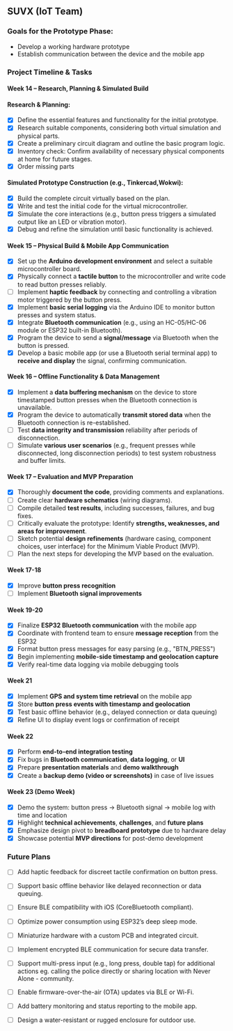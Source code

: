 ## SUVX (IoT Team)  
### Goals for the Prototype Phase:  
- Develop a working hardware prototype  
- Establish communication between the device and the mobile app  

### Project Timeline & Tasks

#### **Week 14 – Research, Planning & Simulated Build**

#### **Research & Planning:**
 * [x] Define the essential features and functionality for the initial prototype.
 * [x] Research suitable components, considering both virtual simulation and physical parts.
 * [x] Create a preliminary circuit diagram and outline the basic program logic.
 * [x] Inventory check: Confirm availability of necessary physical components at home for future stages.
 * [x] Order missing parts
      
#### **Simulated Prototype Construction (e.g., Tinkercad,Wokwi):**
 * [x] Build the complete circuit virtually based on the plan.
 * [x] Write and test the initial code for the virtual microcontroller.
 * [x] Simulate the core interactions (e.g., button press triggers a simulated output like an LED or vibration motor).
 * [x] Debug and refine the simulation until basic functionality is achieved.

#### **Week 15 – Physical Build & Mobile App Communication**
* [x] Set up the **Arduino development environment** and select a suitable microcontroller board.
* [x] Physically connect a **tactile button** to the microcontroller and write code to read button presses reliably.
* [ ] Implement **haptic feedback** by connecting and controlling a vibration motor triggered by the button press.
* [x] Implement **basic serial logging** via the Arduino IDE to monitor button presses and system status.
* [x] Integrate **Bluetooth communication** (e.g., using an HC-05/HC-06 module or ESP32 built-in Bluetooth).
* [x] Program the device to send a **signal/message** via Bluetooth when the button is pressed.
* [x] Develop a basic mobile app (or use a Bluetooth serial terminal app) to **receive and display** the signal, confirming communication.

#### **Week 16 – Offline Functionality & Data Management**
* [x] Implement a **data buffering mechanism** on the device to store timestamped button presses when the Bluetooth connection is unavailable.
* [x] Program the device to automatically **transmit stored data** when the Bluetooth connection is re-established.
* [ ] Test **data integrity and transmission** reliability after periods of disconnection.
* [ ] Simulate **various user scenarios** (e.g., frequent presses while disconnected, long disconnection periods) to test system robustness and buffer limits.

#### **Week 17 – Evaluation and MVP Preparation**
* [x] Thoroughly **document the code**, providing comments and explanations.
* [ ] Create clear **hardware schematics** (wiring diagrams).
* [ ] Compile detailed **test results**, including successes, failures, and bug fixes.
* [ ] Critically evaluate the prototype: Identify **strengths, weaknesses, and areas for improvement**.
* [ ] Sketch potential **design refinements** (hardware casing, component choices, user interface) for the Minimum Viable Product (MVP).
* [ ] Plan the next steps for developing the MVP based on the evaluation.

#### **Week 17-18**
* [x] Improve **button press recognition**
* [ ] Implement **Bluetooth signal improvements**

#### **Week 19-20**
* [x] Finalize **ESP32 Bluetooth communication** with the mobile app
* [x] Coordinate with frontend team to ensure **message reception** from the ESP32
* [x] Format button press messages for easy parsing (e.g., "BTN_PRESS")
* [x] Begin implementing **mobile-side timestamp and geolocation capture**
* [x] Verify real-time data logging via mobile debugging tools

#### **Week 21**
* [x] Implement **GPS and system time retrieval** on the mobile app
* [x] Store **button press events with timestamp and geolocation**
* [x] Test basic offline behavior (e.g., delayed connection or data queuing)
* [x] Refine UI to display event logs or confirmation of receipt

#### **Week 22**

* [x] Perform **end-to-end integration testing**
* [x] Fix bugs in **Bluetooth communication**, **data logging**, or **UI**
* [x] Prepare **presentation materials** and **demo walkthrough**
* [x] Create a **backup demo (video or screenshots)** in case of live issues

#### **Week 23 (Demo Week)**  
* [x] Demo the system: button press → Bluetooth signal → mobile log with time and location  
* [x] Highlight **technical achievements**, **challenges**, and **future plans**  
* [x] Emphasize design pivot to **breadboard prototype** due to hardware delay  
* [x] Showcase potential **MVP directions** for post-demo development

### Future Plans
* [ ] Add haptic feedback for discreet tactile confirmation on button press.
* [ ] Support basic offline behavior like delayed reconnection or data queuing.
* [ ] Ensure BLE compatibility with iOS (CoreBluetooth compliant).
* [ ] Optimize power consumption using ESP32’s deep sleep mode.
* [ ] Miniaturize hardware with a custom PCB and integrated circuit.
* [ ] Implement encrypted BLE communication for secure data transfer.
* [ ] Support multi-press input (e.g., long press, double tap) for additional actions eg. calling the police directly or sharing location with Never Alone - community.
* [ ] Enable firmware-over-the-air (OTA) updates via BLE or Wi-Fi.
* [ ] Add battery monitoring and status reporting to the mobile app.
* [ ] Design a water-resistant or rugged enclosure for outdoor use.



